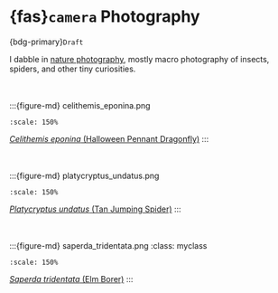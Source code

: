 # {fas}`camera` Photography
{bdg-primary}`Draft`

I dabble in [nature photography](https://flickr.com/photos/jcook83), mostly macro photography of
insects, spiders, and other tiny curiosities.

<br /><br />
:::{figure-md} celithemis_eponina.png

```{image} ../assets/images/celithemis_eponina.png
:scale: 150%
```
[_Celithemis eponina_ (Halloween Pennant Dragonfly)](https://www.flickr.com/photos/jcook83/52234831653)
:::

<br /><br />
:::{figure-md} platycryptus_undatus.png
```{image} ../assets/images/platycryptus_undatus.png
:scale: 150%
```
[_Platycryptus undatus_ (Tan Jumping Spider)](https://www.flickr.com/photos/jcook83/50080376986)
:::

<br /><br />
:::{figure-md} saperda_tridentata.png
:class: myclass
```{image} ../assets/images/saperda_tridentata.png
:scale: 150%
```
[_Saperda tridentata_ (Elm Borer)](https://www.flickr.com/photos/jcook83/50007563567)
:::
